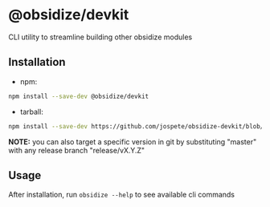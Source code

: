 # @obsidize/devkit

CLI utility to streamline building other obsidize modules

## Installation

- npm:

```bash
npm install --save-dev @obsidize/devkit
```

- tarball:

```bash
npm install --save-dev https://github.com/jospete/obsidize-devkit/blob/master/packed/obsidize-devkit.tgz
```

**NOTE:** you can also target a specific version in git by substituting "master" with any release branch "release/vX.Y.Z"

## Usage

After installation, run ```obsidize --help``` to see available cli commands